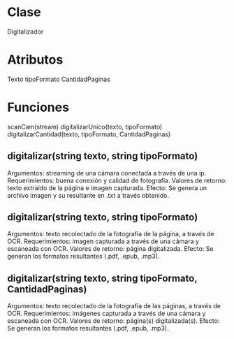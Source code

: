 # Clase

Digitalizador

# Atributos

Texto
tipoFormato
CantidadPaginas

# Funciones

scanCam(stream)
digitalizarUnico(texto, tipoFormato)
digitalizarCantidad(texto, tipoFormato, CantidadPaginas)

## digitalizar(string texto, string tipoFormato)

Argumentos: streaming de una cámara conectada a través de una ip.
Requerimientos: buena conexión y calidad de fotografía.
Valores de retorno: texto extraído de la página e imagen capturada.
Efecto: Se genera un archivo imagen y su resultante en .txt a través obtenido.

## digitalizar(string texto, string tipoFormato)

Argumentos: texto recolectado de la fotografía de la página, a través de OCR.
Requerimientos: imagen capturada a través de una cámara y escaneada con OCR.
Valores de retorno: página digitalizada.
Efecto: Se generan los formatos resultantes (.pdf, .epub, .mp3).

## digitalizar(string texto, string tipoFormato, CantidadPaginas)

Argumentos: texto recolectado de la fotografía de las páginas, a través de OCR.
Requerimientos: imágenes capturada a través de una cámara y escaneada con OCR.
Valores de retorno: página(s) digitalizada(s).
Efecto: Se generan los formatos resultantes (.pdf, .epub, .mp3).
